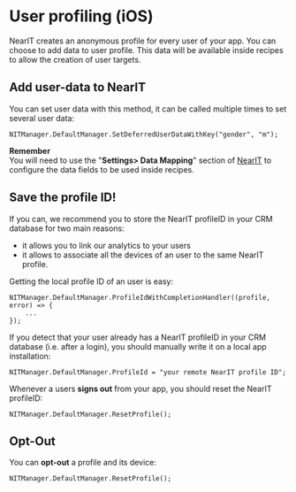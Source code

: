 # User profiling (iOS)

NearIT creates an anonymous profile for every user of your app. You can choose to add data to user profile. This data will be available inside recipes to allow the creation of user targets.

## Add user-data to NearIT

You can set user data with this method, it can be called multiple times to set several user data:
```
NITManager.DefaultManager.SetDeferredUserDataWithKey("gender", "m");
```

**Remember** <br>
You will need to use the "**Settings> Data Mapping**" section of [NearIT](https://go.nearit.com) to configure the data fields to be used inside recipes.



## Save the profile ID!

If you can, we recommend you to store the NearIT profileID in your CRM database for two main reasons:

- it allows you to link our analytics to your users
- it allows to associate all the devices of an user to the same NearIT profile.


Getting the local profile ID of an user is easy:
```
NITManager.DefaultManager.ProfileIdWithCompletionHandler((profile, error) => {
    ...
});
```


If you detect that your user already has a NearIT profileID in your CRM database (i.e. after a login), you should manually write it on a local app installation:
```
NITManager.DefaultManager.ProfileId = "your remote NearIT profile ID";
```


Whenever a users **signs out** from your app, you should reset the NearIT profileID:
```
NITManager.DefaultManager.ResetProfile();
```

## Opt-Out

You can **opt-out** a profile and its device:
```
NITManager.DefaultManager.ResetProfile();
```
